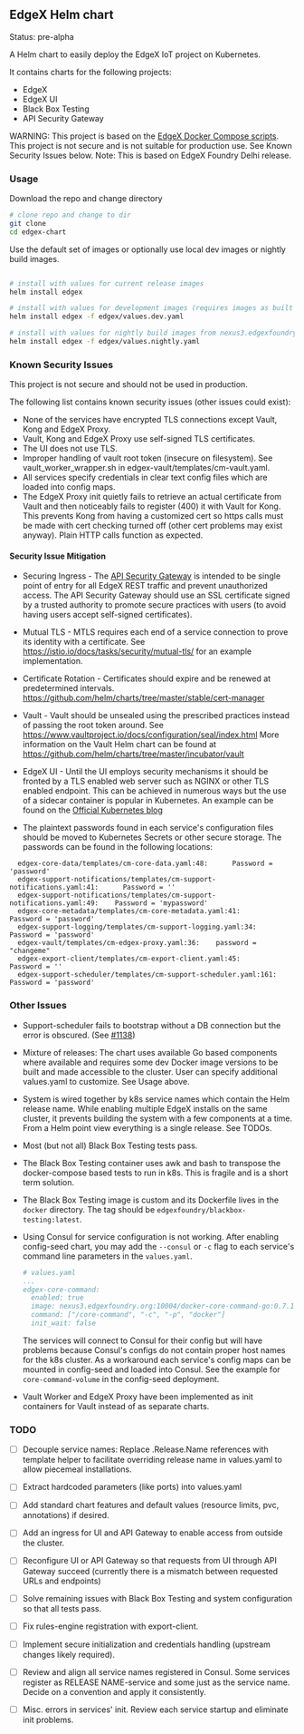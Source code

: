 
## EdgeX Helm chart 

Status: pre-alpha

A Helm chart to easily deploy the EdgeX IoT project on Kubernetes.

It contains charts for the following projects:

  * EdgeX
  * EdgeX UI
  * Black Box Testing
  * API Security Gateway
  
WARNING: This project is based on the [EdgeX Docker Compose scripts](https://github.com/edgexfoundry/developer-scripts). 
This project is not secure and is not suitable for production use. See Known Security Issues below.
Note: This is based on EdgeX Foundry Delhi release.

### Usage

Download the repo and change directory

```bash
# clone repo and change to dir
git clone
cd edgex-chart
```

Use the default set of images or optionally use local dev images or nightly build images.

```bash

# install with values for current release images  
helm install edgex

# install with values for development images (requires images as built with edgex-go Makefile)
helm install edgex -f edgex/values.dev.yaml

# install with values for nightly build images from nexus3.edgexfoundry
helm install edgex -f edgex/values.nightly.yaml

```

### Known Security Issues
 
This project is not secure and should not be used in production.

The following list contains known security issues (other issues could exist):  

  * None of the services have encrypted TLS connections except Vault, Kong and EdgeX Proxy. 
  * Vault, Kong and EdgeX Proxy use self-signed TLS certificates.
  * The UI does not use TLS.
  * Improper handling of vault root token (insecure on filesystem). See vault_worker_wrapper.sh in 
    edgex-vault/templates/cm-vault.yaml.
  * All services specify credentials in clear text config files which are loaded into config maps.
  * The EdgeX Proxy init quietly fails to retrieve an actual certificate from Vault and then noticeably fails to 
      register (400) it with Vault for Kong. This prevents Kong from having a customized cert so https calls must be made
      with cert checking turned off (other cert problems may exist anyway). Plain HTTP calls function as expected.

#### Security Issue Mitigation
 
  * Securing Ingress -  The [API Security Gateway](https://docs.edgexfoundry.org/Ch-APIGateway.html) is intended to be 
  single point of entry for all EdgeX REST traffic and prevent unauthorized access. The API Security Gateway should 
  use an SSL certificate signed by a trusted authority to promote secure practices with users (to avoid having users 
  accept self-signed certificates).
    
  * Mutual TLS -  MTLS requires each end of a service connection to prove its identity with a certificate. See 
  https://istio.io/docs/tasks/security/mutual-tls/ for an example implementation.
  
  * Certificate Rotation - Certificates should expire and be renewed at predetermined intervals. 
  https://github.com/helm/charts/tree/master/stable/cert-manager
  
  * Vault - Vault should be unsealed using the prescribed practices instead of passing the root token around. See
  https://www.vaultproject.io/docs/configuration/seal/index.html More information on the Vault Helm chart can be found 
  at https://github.com/helm/charts/tree/master/incubator/vault
  
  * EdgeX UI - Until the UI employs security mechanisms it should be fronted by a TLS enabled web server such as NGINX 
  or other TLS enabled endpoint. This can be achieved in numerous ways but the use of a sidecar container is popular in
  Kubernetes. An example can be found on the [Official Kubernetes blog](https://kubernetes.io/blog/2015/07/strong-simple-ssl-for-kubernetes/)  
    
  * The plaintext passwords found in each service's configuration files should be moved to Kubernetes Secrets or 
  other secure storage. The passwords can be found in the following locations:

```
  edgex-core-data/templates/cm-core-data.yaml:48:      Password = 'password'
  edgex-support-notifications/templates/cm-support-notifications.yaml:41:      Password = ''
  edgex-support-notifications/templates/cm-support-notifications.yaml:49:    Password = 'mypassword'
  edgex-core-metadata/templates/cm-core-metadata.yaml:41:      Password = 'password'
  edgex-support-logging/templates/cm-support-logging.yaml:34:      Password = 'password'
  edgex-vault/templates/cm-edgex-proxy.yaml:36:    password = "changeme"
  edgex-export-client/templates/cm-export-client.yaml:45:      Password = ''
  edgex-support-scheduler/templates/cm-support-scheduler.yaml:161:      Password = 'password'
 ```

### Other Issues       

  * Support-scheduler fails to bootstrap without a DB connection but the error is obscured. (See [#1138](https://github.com/edgexfoundry/edgex-go/issues/1138))
  
  * Mixture of releases: The chart uses available Go based components where available and requires some dev Docker image versions to
    be built and made accessible to the cluster. User can specify additional values.yaml to customize. See Usage above.   
    
  * System is wired together by k8s service names which contain the Helm release name. While enabling multiple EdgeX 
    installs on the same cluster, it prevents building the system with a few components at a time. From a Helm point view 
    everything is a single release. See TODOs.
    
  * Most (but not all) Black Box Testing tests pass. 
   
  * The Black Box Testing container uses awk and bash to transpose the docker-compose based tests to run in k8s. This is
    fragile and is a short term solution. 
    
  * The Black Box Testing image is custom and its Dockerfile lives in the `docker` directory. The tag should be 
    `edgexfoundry/blackbox-testing:latest`.  
  
  * Using Consul for service configuration is not working. After enabling config-seed chart, you may add the `--consul` or `-c` flag to each service's
    command line parameters in the `values.yaml`. 
    
    ```yaml
    # values.yaml
    ...
    edgex-core-command:
      enabled: true
      image: nexus3.edgexfoundry.org:10004/docker-core-command-go:0.7.1
      command: ["/core-command", "-c", "-p", "docker"]
      init_wait: false  

    ```
    
    The services will connect to Consul for their config but will have problems because Consul's configs do not contain 
    proper host names for the k8s cluster. As a workaround each service's config maps can be mounted in config-seed and 
    loaded into Consul. See the example for `core-command-volume` in the config-seed deployment.
  
  * Vault Worker and EdgeX Proxy have been implemented as init containers for Vault instead of as separate charts.
   

### TODO

- [ ] Decouple service names: Replace .Release.Name references with template helper to facilitate overriding release 
      name in values.yaml to allow piecemeal installations.  

- [ ] Extract hardcoded parameters (like ports) into values.yaml

- [ ] Add standard chart features and default values (resource limits, pvc, annotations) if desired.

- [ ] Add an ingress for UI and API Gateway to enable access from outside the 
      cluster.

- [ ] Reconfigure UI or API Gateway so that requests from UI through API Gateway succeed (currently there is a mismatch 
      between requested URLs and endpoints)

- [ ] Solve remaining issues with Black Box Testing and system configuration so that all tests pass.

- [ ] Fix rules-engine registration with export-client.

- [ ] Implement secure initialization and credentials handling (upstream changes
      likely required). 
      
- [ ] Review and align all service names registered in Consul. Some services register as RELEASE NAME-service and some
      just as the service name. Decide on a convention and apply it consistently.
      
- [ ] Misc. errors in services' init. Review each service startup and eliminate init problems.      
     
           
      
      

